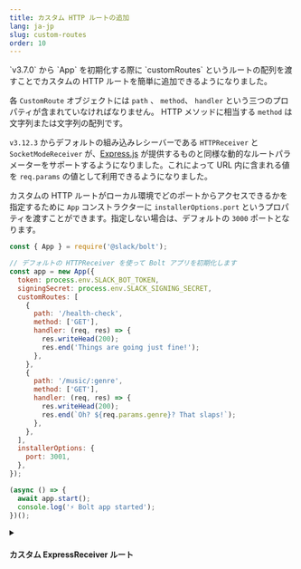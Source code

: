 ```yaml
---
title: カスタム HTTP ルートの追加
lang: ja-jp
slug: custom-routes
order: 10
---
```


<div class="section-content">
`v3.7.0` から `App` を初期化する際に `customRoutes` というルートの配列を渡すことでカスタムの HTTP ルートを簡単に追加できるようになりました。

各 `CustomRoute` オブジェクトには `path` 、 `method`、 `handler` という三つのプロパティが含まれていなければなりません。 HTTP メソッドに相当する `method` は文字列または文字列の配列です。

`v3.12.3` からデフォルトの組み込みレシーバーである `HTTPReceiver` と `SocketModeReceiver` が、[Express.js](https://expressjs.com/en/guide/routing.html#route-parameters) が提供するものと同様な動的なルートパラメーターをサポートするようになりました。これによって URL 内に含まれる値を `req.params` の値として利用できるようになりました。

カスタムの HTTP ルートがローカル環境でどのポートからアクセスできるかを指定するために `App` コンストラクターに `installerOptions.port` というプロパティを渡すことができます。指定しない場合は、デフォルトの `3000` ポートとなります。
</div>

```javascript
const { App } = require('@slack/bolt');

// デフォルトの HTTPReceiver を使って Bolt アプリを初期化します
const app = new App({
  token: process.env.SLACK_BOT_TOKEN,
  signingSecret: process.env.SLACK_SIGNING_SECRET,
  customRoutes: [
    {
      path: '/health-check',
      method: ['GET'],
      handler: (req, res) => {
        res.writeHead(200);
        res.end('Things are going just fine!');
      },
    },
    {
      path: '/music/:genre',
      method: ['GET'],
      handler: (req, res) => {
        res.writeHead(200);
        res.end(`Oh? ${req.params.genre}? That slaps!`);
      },
    },
  ],
  installerOptions: {
    port: 3001,
  },
});

(async () => {
  await app.start();
  console.log('⚡️ Bolt app started');
})();
```

<details class="secondary-wrapper">
<summary class="section-head" markdown="0">
<h4 class="section-head">カスタム ExpressReceiver ルート</h4>
</summary>

<div class="secondary-content" markdown="0">
Bolt の組み込みの `ExpressReceiver` を使っているなら、カスタムの HTTP ルートを追加するのはとても簡単です。`v2.1.0` から `ExpressReceiver` には `router` というプロパティが追加されています。これは、さらにルートを追加できるように `App` 内部で保持している Express の [Router](http://expressjs.com/en/4x/api.html#router) を public にしたものです。
</div>

```javascript
const { App, ExpressReceiver } = require('@slack/bolt');

// Bolt の Receiver を明に生成
const receiver = new ExpressReceiver({ signingSecret: process.env.SLACK_SIGNING_SECRET });

// App をこのレシーバーを指定して生成
const app = new App({
  token: process.env.SLACK_BOT_TOKEN,
  receiver
});

// Slack とのやりとりは App のメソッドで定義
app.event('message', async ({ event, client }) => {
  // Do some slack-specific stuff here
  await client.chat.postMessage(...);
});

// それ以外の Web リクエストの処理は receiver.router のメソッドで定義
receiver.router.post('/secret-page', (req, res) => {
  // ここでは Express のリクエストやレスポンスをそのまま扱う
  res.send('yay!');
});

(async () => {
  await app.start();
  console.log('⚡️ Bolt app started'');
})();
```
</details>
